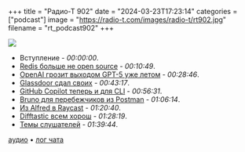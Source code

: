 +++
title = "Радио-Т 902"
date = "2024-03-23T17:23:14"
categories = ["podcast"]
image = "https://radio-t.com/images/radio-t/rt902.jpg"
filename = "rt_podcast902"
+++

![](https://radio-t.com/images/radio-t/rt902.jpg)

- Вступление - *00:00:00*.
- [Redis больше не open source](https://redis.com/blog/redis-adopts-dual-source-available-licensing/) - *00:10:49*.
- [OpenAI грозит выходом GPT-5 уже летом](https://www.businessinsider.com/openai-launch-better-gpt-5-chatbot-2024-3) - *00:28:46*.
- [Glassdoor сдал своих](https://arstechnica.com/tech-policy/2024/03/glassdoor-adding-users-real-names-job-info-to-profiles-without-consent/) - *00:43:17*.
- [GitHub Copilot теперь и для CLI](https://docs.github.com/en/copilot/github-copilot-in-the-cli/about-github-copilot-in-the-cli) - *00:56:31*.
- [Bruno для перебежчиков из Postman](https://www.usebruno.com/) - *01:06:14*.
- [Из Alfred в Raycast](https://rmoff.net/2023/03/03/making-the-move-from-alfred-to-raycast/) - *01:20:40*.
- [Difftastic всем хорош](https://difftastic.wilfred.me.uk/) - *01:28:19*.
- [Темы слушателей](https://radio-t.com/p/2024/03/19/prep-902/) - *01:39:44*.


[аудио](https://cdn.radio-t.com/rt_podcast902.mp3) • [лог чата](https://chat.radio-t.com/logs/radio-t-902.html)
<audio src="https://cdn.radio-t.com/rt_podcast902.mp3" preload="none"></audio>
